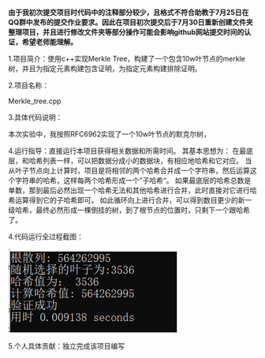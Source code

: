**由于我初次提交项目时代码中的注释部分较少，且格式不符合助教于7月25日在QQ群中发布的提交作业要求。因此在项目初次提交后于7月30日重新创建文件夹整理项目，并且进行修改文件夹等部分操作可能会影响github网站提交时间的认证，希望老师能理解。**

1.项目简介：使用c++实现Merkle Tree，构建了一个包含10w叶节点的merkle树，并且为指定元素构建包含证明，为指定元素构建排除证明。

2.项目名称：

Merkle_tree.cpp

3.具体代码说明：

本次实验中，我按照RFC6962实现了一个10w叶节点的默克尔树，

4.运行指导：直接运行本项目获得相关数据和所需时间。
其基本思想为：
在最底层，和哈希列表一样，可以把数据分成小的数据块，有相应地哈希和它对应。
当从叶子节点向上计算时，项目是将相邻的两个哈希合并成一个字符串，然后运算这个字符串的哈希，这样每两个哈希形成一个”子哈希“。
如果最底层的哈希总数是单数，那到最后必然出现一个哈希无法和其他哈希进行合并，此时直接对它进行哈希运算得到它的子哈希即可。
如此循环向上进行合并，可以得到数目更少的新一级哈希，最终必然形成一棵倒挂的树，到了根节点的位置时，只剩下一个跟哈希了。


4.代码运行全过程截图：



![image](https://github.com/q7oyv3vkal/Innovation-and-Entrepreneurship-Projects/blob/main/image/merkletree.png)





5.个人具体贡献：独立完成该项目编写


